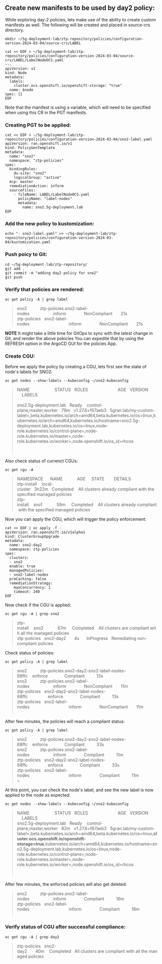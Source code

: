 ## Create new manifests to be used by day2 policy: 

While exploring day-2 policies, lets make use of the ability to create custom manifests as well. The following will be created and placed in source-crs directory. 


```
mkdir ~/5g-deployment-lab/ztp-repository/policies/configuration-version-2024-03-04/source-crs/LABEL
```

```
cat << EOF > ~/5g-deployment-lab/ztp-repository/policies/configuration-version-2024-03-04/source-crs/LABEL/LabelNodeOCS.yaml
---
apiVersion: v1
kind: Node
metadata:
  labels:
    cluster.ocs.openshift.io/openshift-storage: "true"
  name: $node
spec: {}
EOF
```

Note that the manifest is using a variable, which will need to be specified when using this CR in the PGT manifests.

### Creating PGT to be applied: 

```
cat << EOF > ~/5g-deployment-lab/ztp-repository/policies/configuration-version-2024-03-04/sno2-label.yaml
apiVersion: ran.openshift.io/v1
kind: PolicyGenTemplate
metadata:
  name: "sno2"
  namespace: "ztp-policies"
spec:
  bindingRules: 
    du-site: "sno2"
    logicalGroup: "active"
  mcp: master 
  remediationAction: inform
  sourceFiles:
    - fileName: LABEL/LabelNodeOCS.yaml
      policyName: "label-nodes"
      metadata: 
        name: sno2.5g-deployment.lab
EOF
```

### Add the new policy to kustomization: 
```
echo "- sno2-label.yaml" >> ~/5g-deployment-lab/ztp-repository/policies/configuration-version-2024-03-04/kustomization.yaml 
```

### Push poicy to Git:

```
cd ~/5g-deployment-lab/ztp-repository/
git add .
git commit -m "adding day2 policy for sno2" 
git push
```

### Verify that policies are rendered:
```
oc get policy -A | grep label
```
> sno2&nbsp;&nbsp;&nbsp;&nbsp;&nbsp;&nbsp;&nbsp;&nbsp;&nbsp;&nbsp;&nbsp;ztp-policies.sno2-label-nodes&nbsp;&nbsp;&nbsp;&nbsp;&nbsp;&nbsp;&nbsp;&nbsp;&nbsp;&nbsp;&nbsp;&nbsp;&nbsp;&nbsp;&nbsp;&nbsp;&nbsp;&nbsp;&nbsp;&nbsp;inform&nbsp;&nbsp;&nbsp;&nbsp;&nbsp;&nbsp;&nbsp;&nbsp;&nbsp;&nbsp;&nbsp;&nbsp;&nbsp;&nbsp;&nbsp;NonCompliant&nbsp;&nbsp;&nbsp;&nbsp;&nbsp;&nbsp;&nbsp;21s<br>
> ztp-policies&nbsp;&nbsp;&nbsp;sno2-label-nodes&nbsp;&nbsp;&nbsp;&nbsp;&nbsp;&nbsp;&nbsp;&nbsp;&nbsp;&nbsp;&nbsp;&nbsp;&nbsp;&nbsp;&nbsp;&nbsp;&nbsp;&nbsp;&nbsp;&nbsp;&nbsp;&nbsp;&nbsp;&nbsp;&nbsp;&nbsp;&nbsp;&nbsp;&nbsp;&nbsp;&nbsp;&nbsp;&nbsp;inform&nbsp;&nbsp;&nbsp;&nbsp;&nbsp;&nbsp;&nbsp;&nbsp;&nbsp;&nbsp;&nbsp;&nbsp;&nbsp;&nbsp;&nbsp;NonCompliant&nbsp;&nbsp;&nbsp;&nbsp;&nbsp;&nbsp;&nbsp;21s<br>

**NOTE** It might take a little time for GitOps to sync with the latest change in Git, and render the above pokicies You can expedite that by using the REFRESH option in the ArgoCD GUI for the policies App. 

### Create CGU:

Before we apply the policy by creating a CGU, lets first see the state of node's labels for SNO2: 

```
oc get nodes --show-labels --kubeconfig ~/sno2-kubeconfig 
```
> NAME&nbsp;&nbsp;&nbsp;&nbsp;&nbsp;&nbsp;&nbsp;&nbsp;&nbsp;&nbsp;&nbsp;&nbsp;&nbsp;&nbsp;&nbsp;&nbsp;&nbsp;&nbsp;&nbsp;&nbsp;&nbsp;STATUS&nbsp;&nbsp;&nbsp;ROLES&nbsp;&nbsp;&nbsp;&nbsp;&nbsp;&nbsp;&nbsp;&nbsp;&nbsp;&nbsp;&nbsp;&nbsp;&nbsp;&nbsp;&nbsp;&nbsp;&nbsp;&nbsp;&nbsp;&nbsp;&nbsp;&nbsp;&nbsp;&nbsp;&nbsp;AGE&nbsp;&nbsp;&nbsp;VERSION&nbsp;&nbsp;&nbsp;&nbsp;&nbsp;&nbsp;&nbsp;&nbsp;&nbsp;&nbsp;&nbsp;LABELS<br><br>
> sno2.5g-deployment.lab&nbsp;&nbsp;&nbsp;Ready&nbsp;&nbsp;&nbsp;&nbsp;control-plane,master,worker&nbsp;&nbsp;&nbsp;79m&nbsp;&nbsp;&nbsp;v1.27.6+f67aeb3&nbsp;&nbsp;&nbsp;5gran.lab/my-custom-label=,beta.kubernetes.io/arch=amd64,beta.kubernetes.io/os=linux,kubernetes.io/arch=amd64,kubernetes.io/hostname=sno2.5g-deployment.lab,kubernetes.io/os=linux,node-role.kubernetes.io/control-plane=,node-role.kubernetes.io/master=,node-role.kubernetes.io/worker=,node.openshift.io/os_id=rhcos<br>           
> <br>

Also check status of currenct CGUs: 

```
oc get cgu -A
```

> NAMESPACE&nbsp;&nbsp;&nbsp;&nbsp;&nbsp;&nbsp;NAME&nbsp;&nbsp;&nbsp;&nbsp;&nbsp;&nbsp;&nbsp;&nbsp;&nbsp;&nbsp;&nbsp;&nbsp;AGE&nbsp;&nbsp;&nbsp;&nbsp;&nbsp;STATE&nbsp;&nbsp;&nbsp;&nbsp;&nbsp;&nbsp;&nbsp;&nbsp;DETAILS<br>
> ztp-install&nbsp;&nbsp;&nbsp;&nbsp;local-cluster&nbsp;&nbsp;&nbsp;3h22m&nbsp;&nbsp;&nbsp;Completed&nbsp;&nbsp;&nbsp;&nbsp;All&nbsp;clusters&nbsp;already&nbsp;compliant&nbsp;with&nbsp;the&nbsp;specified&nbsp;managed&nbsp;policies<br>
> ztp-install&nbsp;&nbsp;&nbsp;&nbsp;sno1&nbsp;&nbsp;&nbsp;&nbsp;&nbsp;&nbsp;&nbsp;&nbsp;&nbsp;&nbsp;&nbsp;&nbsp;59m&nbsp;&nbsp;&nbsp;&nbsp;&nbsp;Completed&nbsp;&nbsp;&nbsp;&nbsp;All&nbsp;clusters&nbsp;already&nbsp;compliant&nbsp;with&nbsp;the&nbsp;specified&nbsp;managed&nbsp;policies<br>


Now you can apply the CGU, which will trigger the policy enforcement: 

```
cat << EOF | oc apply -f -
apiVersion: ran.openshift.io/v1alpha1
kind: ClusterGroupUpgrade
metadata:
  name: sno2-day2
  namespace: ztp-policies
spec:
  clusters:
  - sno2
  enable: true
  managedPolicies:
  - sno2-label-nodes
  preCaching: false
  remediationStrategy:
    maxConcurrency: 1
    timeout: 240
EOF
```

Now check if the CGU is applied: 

```
oc get cgu -A | grep sno2
```

> ztp-install&nbsp;&nbsp;&nbsp;&nbsp;sno2&nbsp;&nbsp;&nbsp;&nbsp;&nbsp;&nbsp;&nbsp;&nbsp;&nbsp;&nbsp;&nbsp;&nbsp;67m&nbsp;&nbsp;&nbsp;&nbsp;&nbsp;Completed&nbsp;&nbsp;&nbsp;&nbsp;All&nbsp;clusters&nbsp;are&nbsp;compliant&nbsp;with&nbsp;all&nbsp;the&nbsp;managed&nbsp;policies<br>
> ztp-policies&nbsp;&nbsp;&nbsp;sno2-day2&nbsp;&nbsp;&nbsp;&nbsp;&nbsp;&nbsp;&nbsp;4s&nbsp;&nbsp;&nbsp;&nbsp;&nbsp;&nbsp;InProgress&nbsp;&nbsp;&nbsp;Remediating&nbsp;non-compliant&nbsp;policies<br>

Check status of policies: 

```
oc get policy -A | grep label
```
> sno2&nbsp;&nbsp;&nbsp;&nbsp;&nbsp;&nbsp;&nbsp;&nbsp;&nbsp;&nbsp;&nbsp;ztp-policies.sno2-day2-sno2-label-nodes-68ffc&nbsp;&nbsp;&nbsp;&nbsp;enforce&nbsp;&nbsp;&nbsp;&nbsp;&nbsp;&nbsp;&nbsp;&nbsp;&nbsp;&nbsp;&nbsp;&nbsp;&nbsp;&nbsp;Compliant&nbsp;&nbsp;&nbsp;&nbsp;&nbsp;&nbsp;&nbsp;&nbsp;&nbsp;&nbsp;13s<br>
> sno2&nbsp;&nbsp;&nbsp;&nbsp;&nbsp;&nbsp;&nbsp;&nbsp;&nbsp;&nbsp;&nbsp;ztp-policies.sno2-label-nodes&nbsp;&nbsp;&nbsp;&nbsp;&nbsp;&nbsp;&nbsp;&nbsp;&nbsp;&nbsp;&nbsp;&nbsp;&nbsp;&nbsp;&nbsp;&nbsp;&nbsp;&nbsp;&nbsp;&nbsp;inform&nbsp;&nbsp;&nbsp;&nbsp;&nbsp;&nbsp;&nbsp;&nbsp;&nbsp;&nbsp;&nbsp;&nbsp;&nbsp;&nbsp;&nbsp;NonCompliant&nbsp;&nbsp;&nbsp;&nbsp;&nbsp;&nbsp;&nbsp;11m<br>
> ztp-policies&nbsp;&nbsp;&nbsp;sno2-day2-sno2-label-nodes-68ffc&nbsp;&nbsp;&nbsp;&nbsp;&nbsp;&nbsp;&nbsp;&nbsp;&nbsp;&nbsp;&nbsp;&nbsp;&nbsp;&nbsp;&nbsp;&nbsp;&nbsp;enforce&nbsp;&nbsp;&nbsp;&nbsp;&nbsp;&nbsp;&nbsp;&nbsp;&nbsp;&nbsp;&nbsp;&nbsp;&nbsp;&nbsp;Compliant&nbsp;&nbsp;&nbsp;&nbsp;&nbsp;&nbsp;&nbsp;&nbsp;&nbsp;&nbsp;13s<br>
> ztp-policies&nbsp;&nbsp;&nbsp;sno2-label-nodes&nbsp;&nbsp;&nbsp;&nbsp;&nbsp;&nbsp;&nbsp;&nbsp;&nbsp;&nbsp;&nbsp;&nbsp;&nbsp;&nbsp;&nbsp;&nbsp;&nbsp;&nbsp;&nbsp;&nbsp;&nbsp;&nbsp;&nbsp;&nbsp;&nbsp;&nbsp;&nbsp;&nbsp;&nbsp;&nbsp;&nbsp;&nbsp;&nbsp;inform&nbsp;&nbsp;&nbsp;&nbsp;&nbsp;&nbsp;&nbsp;&nbsp;&nbsp;&nbsp;&nbsp;&nbsp;&nbsp;&nbsp;&nbsp;NonCompliant&nbsp;&nbsp;&nbsp;&nbsp;&nbsp;&nbsp;&nbsp;11m<br>
> <br>

After few minutes, the policies will reach a compliant status: 
```
oc get policy -A | grep label
```

> sno2&nbsp;&nbsp;&nbsp;&nbsp;&nbsp;&nbsp;&nbsp;&nbsp;&nbsp;&nbsp;&nbsp;ztp-policies.sno2-day2-sno2-label-nodes-68ffc&nbsp;&nbsp;&nbsp;&nbsp;enforce&nbsp;&nbsp;&nbsp;&nbsp;&nbsp;&nbsp;&nbsp;&nbsp;&nbsp;&nbsp;&nbsp;&nbsp;&nbsp;&nbsp;Compliant&nbsp;&nbsp;&nbsp;&nbsp;&nbsp;&nbsp;&nbsp;&nbsp;&nbsp;&nbsp;33s<br>
> sno2&nbsp;&nbsp;&nbsp;&nbsp;&nbsp;&nbsp;&nbsp;&nbsp;&nbsp;&nbsp;&nbsp;ztp-policies.sno2-label-nodes&nbsp;&nbsp;&nbsp;&nbsp;&nbsp;&nbsp;&nbsp;&nbsp;&nbsp;&nbsp;&nbsp;&nbsp;&nbsp;&nbsp;&nbsp;&nbsp;&nbsp;&nbsp;&nbsp;&nbsp;inform&nbsp;&nbsp;&nbsp;&nbsp;&nbsp;&nbsp;&nbsp;&nbsp;&nbsp;&nbsp;&nbsp;&nbsp;&nbsp;&nbsp;&nbsp;Compliant&nbsp;&nbsp;&nbsp;&nbsp;&nbsp;&nbsp;&nbsp;&nbsp;&nbsp;&nbsp;11m<br>
> ztp-policies&nbsp;&nbsp;&nbsp;sno2-day2-sno2-label-nodes-68ffc&nbsp;&nbsp;&nbsp;&nbsp;&nbsp;&nbsp;&nbsp;&nbsp;&nbsp;&nbsp;&nbsp;&nbsp;&nbsp;&nbsp;&nbsp;&nbsp;&nbsp;enforce&nbsp;&nbsp;&nbsp;&nbsp;&nbsp;&nbsp;&nbsp;&nbsp;&nbsp;&nbsp;&nbsp;&nbsp;&nbsp;&nbsp;Compliant&nbsp;&nbsp;&nbsp;&nbsp;&nbsp;&nbsp;&nbsp;&nbsp;&nbsp;&nbsp;33s<br>
> ztp-policies&nbsp;&nbsp;&nbsp;sno2-label-nodes&nbsp;&nbsp;&nbsp;&nbsp;&nbsp;&nbsp;&nbsp;&nbsp;&nbsp;&nbsp;&nbsp;&nbsp;&nbsp;&nbsp;&nbsp;&nbsp;&nbsp;&nbsp;&nbsp;&nbsp;&nbsp;&nbsp;&nbsp;&nbsp;&nbsp;&nbsp;&nbsp;&nbsp;&nbsp;&nbsp;&nbsp;&nbsp;&nbsp;inform&nbsp;&nbsp;&nbsp;&nbsp;&nbsp;&nbsp;&nbsp;&nbsp;&nbsp;&nbsp;&nbsp;&nbsp;&nbsp;&nbsp;&nbsp;Compliant&nbsp;&nbsp;&nbsp;&nbsp;&nbsp;&nbsp;&nbsp;&nbsp;&nbsp;&nbsp;11m<br>
~                                                                                      

At this point, you can check the node's label, and see the new label is now applied to the node as expected:

```
oc get nodes --show-labels --kubeconfig ~/sno2-kubeconfig 
```

> NAME&nbsp;&nbsp;&nbsp;&nbsp;&nbsp;&nbsp;&nbsp;&nbsp;&nbsp;&nbsp;&nbsp;&nbsp;&nbsp;&nbsp;&nbsp;&nbsp;&nbsp;&nbsp;&nbsp;&nbsp;&nbsp;STATUS&nbsp;&nbsp;&nbsp;ROLES&nbsp;&nbsp;&nbsp;&nbsp;&nbsp;&nbsp;&nbsp;&nbsp;&nbsp;&nbsp;&nbsp;&nbsp;&nbsp;&nbsp;&nbsp;&nbsp;&nbsp;&nbsp;&nbsp;&nbsp;&nbsp;&nbsp;&nbsp;&nbsp;&nbsp;AGE&nbsp;&nbsp;&nbsp;VERSION&nbsp;&nbsp;&nbsp;&nbsp;&nbsp;&nbsp;&nbsp;&nbsp;&nbsp;&nbsp;&nbsp;LABELS<br>
> sno2.5g-deployment.lab&nbsp;&nbsp;&nbsp;Ready&nbsp;&nbsp;&nbsp;&nbsp;control-plane,master,worker&nbsp;&nbsp;&nbsp;82m&nbsp;&nbsp;&nbsp;v1.27.6+f67aeb3&nbsp;&nbsp;&nbsp;5gran.lab/my-custom-label=,beta.kubernetes.io/arch=amd64,beta.kubernetes.io/os=linux,**cluster.ocs.openshift.io/openshift-storage=true**,kubernetes.io/arch=amd64,kubernetes.io/hostname=sno2.5g-deployment.lab,kubernetes.io/os=linux,node-role.kubernetes.io/control-plane=,node-role.kubernetes.io/master=,node-role.kubernetes.io/worker=,node.openshift.io/os_id=rhcos<br>
> <br>
> <br>
>

After few minutes, the enforced policies will also get deleted:

> sno2&nbsp;&nbsp;&nbsp;&nbsp;&nbsp;&nbsp;&nbsp;&nbsp;&nbsp;&nbsp;&nbsp;ztp-policies.sno2-label-nodes&nbsp;&nbsp;&nbsp;&nbsp;&nbsp;&nbsp;&nbsp;&nbsp;&nbsp;&nbsp;&nbsp;&nbsp;&nbsp;&nbsp;&nbsp;&nbsp;&nbsp;&nbsp;&nbsp;&nbsp;inform&nbsp;&nbsp;&nbsp;&nbsp;&nbsp;&nbsp;&nbsp;&nbsp;&nbsp;&nbsp;&nbsp;&nbsp;&nbsp;&nbsp;&nbsp;Compliant&nbsp;&nbsp;&nbsp;&nbsp;&nbsp;&nbsp;&nbsp;&nbsp;&nbsp;&nbsp;16m<br>
> ztp-policies&nbsp;&nbsp;&nbsp;sno2-label-nodes&nbsp;&nbsp;&nbsp;&nbsp;&nbsp;&nbsp;&nbsp;&nbsp;&nbsp;&nbsp;&nbsp;&nbsp;&nbsp;&nbsp;&nbsp;&nbsp;&nbsp;&nbsp;&nbsp;&nbsp;&nbsp;&nbsp;&nbsp;&nbsp;&nbsp;&nbsp;&nbsp;&nbsp;&nbsp;&nbsp;&nbsp;&nbsp;&nbsp;inform&nbsp;&nbsp;&nbsp;&nbsp;&nbsp;&nbsp;&nbsp;&nbsp;&nbsp;&nbsp;&nbsp;&nbsp;&nbsp;&nbsp;&nbsp;Compliant&nbsp;&nbsp;&nbsp;&nbsp;&nbsp;&nbsp;&nbsp;&nbsp;&nbsp;&nbsp;16m<br>
> <br>

### Verify status of CGU after successful compliance: 

```
oc get cgu -A | grep day2
```
>ztp-policies&nbsp;&nbsp;&nbsp;sno2-day2&nbsp;&nbsp;&nbsp;&nbsp;&nbsp;&nbsp;&nbsp;40m&nbsp;&nbsp;&nbsp;&nbsp;Completed&nbsp;&nbsp;&nbsp;All&nbsp;clusters&nbsp;are&nbsp;compliant&nbsp;with&nbsp;all&nbsp;the&nbsp;managed&nbsp;policies<br>
